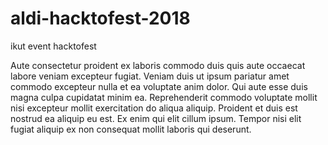 # aldi-hacktofest-2018

ikut event hacktofest

Aute consectetur proident ex laboris commodo duis quis aute occaecat labore veniam excepteur fugiat. Veniam duis ut ipsum pariatur amet commodo excepteur nulla et ea voluptate anim dolor. Qui aute esse duis magna culpa cupidatat minim ea. Reprehenderit commodo voluptate mollit nisi excepteur mollit exercitation do aliqua aliquip. Proident et duis est nostrud ea aliquip eu est. Ex enim qui elit cillum ipsum. Tempor nisi elit fugiat aliquip ex non consequat mollit laboris qui deserunt.
